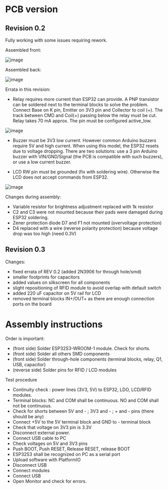 # PCB version

## Revision 0.2

Fully working with some issues requiring rework.

Assembled front:

![image](https://github.com/fablab-bergamo/rfid-arduino/assets/6236243/09caf084-0176-4699-97ed-f7ce86ed41d8)

Assembled back:

![image](https://github.com/fablab-bergamo/rfid-arduino/assets/6236243/1d27732c-2e89-48d1-b3e3-e541e1a960fa)


Errata in this revision:

- Relay requires more current than ESP32 can provide. A PNP transistor can be soldered next to the terminal blocks to solve the problem. Connect Base on K pin, Emitter on 3V3 pin and Collector to coil (+). The track between CMD and Coil(+) passing below the relay must be cut. Relay takes 70 mA approx. The pin must be configured active_low.

![image](https://github.com/fablab-bergamo/rfid-arduino/assets/6236243/75bbd24b-5090-47d4-a61c-b619b16dba42)


- Buzzer must be 3V3 low current. However common Arduino buzzers require 5V and high current. When using this model, the ESP32 resets due to voltage dropping. There are two solutions: use a 3 pin Arduino buzzer with VIN/GND/Signal (the PCB is compatible with such buzzers), or use a low current buzzer.

- LCD RW pin must be grounded (fix with soldering wire). Otherwise the LCD does not accept commands from ESP32.

![image](https://github.com/fablab-bergamo/rfid-arduino/assets/6236243/5ca70f12-2f2f-4102-b2e6-33797c79def8)

Changes during assembly:
- Variable resistor for brightness adjustment replaced with 1k resistor
- C2 and C3 were not mounted because their pads were damaged during ESP32 soldering. 
- Zener protection diode D7 and F1 not mounted (overvoltage protection)
- D4 replaced with a wire (reverse polarity protection) because voltage drop was too high (need 0.3V)

## Revision 0.3

Changes:
- fixed errata of REV 0.2 (added 2N3906 for through hole/smd)
- smaller footprints for capacitors
- added values on silkscreen for all components
- slight repositioning of RFID module to avoid overlap with default switch
- added 220 uF capacitor on 5V rail for LCD
- removed terminal blocks IN+/OUT+ as there are enough connection ports on the board

# Assembly instructions

Order is important:
- (front side) Solder ESP32S3-WROOM-1 module. Check for shorts. 
- (front side) Solder all others SMD components
- (front side) Solder through-hole components (terminal blocks, relay, Q1, USB, capacitor)
- (reverse side) Solder pins for RFID / LCD modules

Test procedure
- Continuity check : power lines (3V3, 5V) to ESP32, LDO, LCD/RFID modules.
- Terminal blocks: NC and COM shall be continuous. NO and COM shall not be continuous.
- Check for shorts between 5V and - ; 3V3 and - ; + and - pins (there should be any)
- Connect +5V to the 5V terminal block and GND to - terminal block
- Check that voltage on 3V3 pin is 3.3V
- Disconnect external power. 
- Connect USB cable to PC
- Check voltages on 5V and 3V3 pins
- Push BOOT, Push RESET, Release RESET, release BOOT
- ESP32S3 shall be recognized on PC as a serial port
- Upload software with PlatformIO 
- Disconnect USB
- Connect modules
- Connect USB
- Open Monitor and check for errors.
